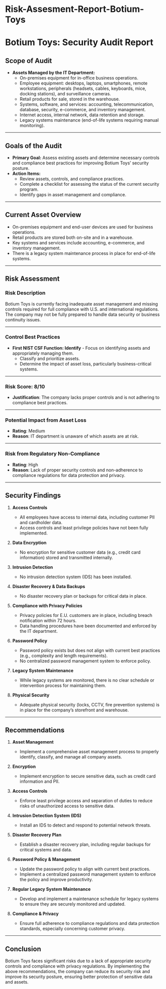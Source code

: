 # Risk-Assesment-Report-Botium-Toys

# **Botium Toys: Security Audit Report**

## **Scope of Audit**

- **Assets Managed by the IT Department:**
  - On-premises equipment for in-office business operations.
  - Employee equipment: desktops, laptops, smartphones, remote workstations, peripherals (headsets, cables, keyboards, mice, docking stations), and surveillance cameras.
  - Retail products for sale, stored in the warehouse.
  - Systems, software, and services: accounting, telecommunication, database, security, e-commerce, and inventory management.
  - Internet access, internal network, data retention and storage.
  - Legacy systems maintenance (end-of-life systems requiring manual monitoring).

---

## **Goals of the Audit**

- **Primary Goal:** Assess existing assets and determine necessary controls and compliance best practices for improving Botium Toys’ security posture.
- **Action Items:** 
  - Review assets, controls, and compliance practices.
  - Complete a checklist for assessing the status of the current security program.
  - Identify gaps in asset management and compliance.

---

## **Current Asset Overview**

- On-premises equipment and end-user devices are used for business operations.
- Retail products are stored both on-site and in a warehouse.
- Key systems and services include accounting, e-commerce, and inventory management.
- There is a legacy system maintenance process in place for end-of-life systems.

---

## **Risk Assessment**

### **Risk Description**

Botium Toys is currently facing inadequate asset management and missing controls required for full compliance with U.S. and international regulations. The company may not be fully prepared to handle data security or business continuity issues.

---

### **Control Best Practices**

- **First NIST CSF Function: Identify** - Focus on identifying assets and appropriately managing them.
  - Classify and prioritize assets.
  - Determine the impact of asset loss, particularly business-critical systems.

---

### **Risk Score**: 8/10

- **Justification**: The company lacks proper controls and is not adhering to compliance best practices.

---

### **Potential Impact from Asset Loss**

- **Rating**: Medium
- **Reason**: IT department is unaware of which assets are at risk.

---

### **Risk from Regulatory Non-Compliance**

- **Rating**: High
- **Reason**: Lack of proper security controls and non-adherence to compliance regulations for data protection and privacy.

---

## **Security Findings**

1. **Access Controls**
   - All employees have access to internal data, including customer PII and cardholder data.
   - Access controls and least privilege policies have not been fully implemented.

2. **Data Encryption**
   - No encryption for sensitive customer data (e.g., credit card information) stored and transmitted internally.

3. **Intrusion Detection**
   - No intrusion detection system (IDS) has been installed.

4. **Disaster Recovery & Data Backups**
   - No disaster recovery plan or backups for critical data in place.

5. **Compliance with Privacy Policies**
   - Privacy policies for E.U. customers are in place, including breach notification within 72 hours.
   - Data handling procedures have been documented and enforced by the IT department.

6. **Password Policy**
   - Password policy exists but does not align with current best practices (e.g., complexity and length requirements).
   - No centralized password management system to enforce policy.

7. **Legacy System Maintenance**
   - While legacy systems are monitored, there is no clear schedule or intervention process for maintaining them.

8. **Physical Security**
   - Adequate physical security (locks, CCTV, fire prevention systems) is in place for the company’s storefront and warehouse.

---

## **Recommendations**

1. **Asset Management**
   - Implement a comprehensive asset management process to properly identify, classify, and manage all company assets.

2. **Encryption**
   - Implement encryption to secure sensitive data, such as credit card information and PII.

3. **Access Controls**
   - Enforce least privilege access and separation of duties to reduce risks of unauthorized access to sensitive data.

4. **Intrusion Detection System (IDS)**
   - Install an IDS to detect and respond to potential network threats.

5. **Disaster Recovery Plan**
   - Establish a disaster recovery plan, including regular backups for critical systems and data.

6. **Password Policy & Management**
   - Update the password policy to align with current best practices.
   - Implement a centralized password management system to enforce the policy and improve productivity.

7. **Regular Legacy System Maintenance**
   - Develop and implement a maintenance schedule for legacy systems to ensure they are securely monitored and updated.

8. **Compliance & Privacy**
   - Ensure full adherence to compliance regulations and data protection standards, especially concerning customer privacy.

---

## **Conclusion**

Botium Toys faces significant risks due to a lack of appropriate security controls and compliance with privacy regulations. By implementing the above recommendations, the company can reduce its security risk and improve its security posture, ensuring better protection of sensitive data and assets.
